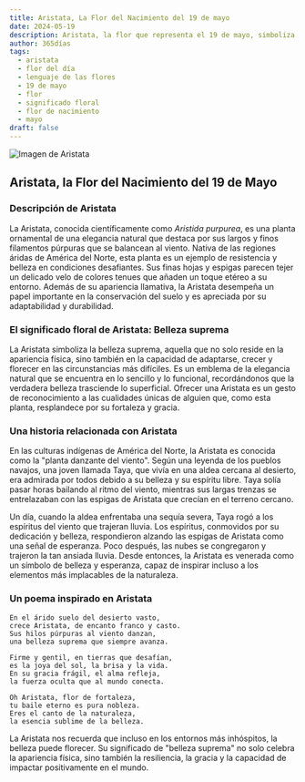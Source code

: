 ```yaml
---
title: Aristata, La Flor del Nacimiento del 19 de mayo
date: 2024-05-19
description: Aristata, la flor que representa el 19 de mayo, simboliza Belleza suprema. Descubre su fascinante historia, significado en el lenguaje de las flores y una poesía que celebra su belleza.
author: 365días
tags:
  - aristata
  - flor del día
  - lenguaje de las flores
  - 19 de mayo
  - flor
  - significado floral
  - flor de nacimiento
  - mayo
draft: false
---
```



![Imagen de Aristata](https://cdn.pixabay.com/photo/2014/12/05/01/21/gaillardia-557400_1280.jpg#center)


## Aristata, la Flor del Nacimiento del 19 de Mayo

### Descripción de Aristata

La Aristata, conocida científicamente como _Aristida purpurea_, es una planta ornamental de una elegancia natural que destaca por sus largos y finos filamentos púrpuras que se balancean al viento. Nativa de las regiones áridas de América del Norte, esta planta es un ejemplo de resistencia y belleza en condiciones desafiantes. Sus finas hojas y espigas parecen tejer un delicado velo de colores tenues que añaden un toque etéreo a su entorno. Además de su apariencia llamativa, la Aristata desempeña un papel importante en la conservación del suelo y es apreciada por su adaptabilidad y durabilidad.

### El significado floral de Aristata: Belleza suprema

La Aristata simboliza la belleza suprema, aquella que no solo reside en la apariencia física, sino también en la capacidad de adaptarse, crecer y florecer en las circunstancias más difíciles. Es un emblema de la elegancia natural que se encuentra en lo sencillo y lo funcional, recordándonos que la verdadera belleza trasciende lo superficial. Ofrecer una Aristata es un gesto de reconocimiento a las cualidades únicas de alguien que, como esta planta, resplandece por su fortaleza y gracia.

### Una historia relacionada con Aristata

En las culturas indígenas de América del Norte, la Aristata es conocida como la "planta danzante del viento". Según una leyenda de los pueblos navajos, una joven llamada Taya, que vivía en una aldea cercana al desierto, era admirada por todos debido a su belleza y su espíritu libre. Taya solía pasar horas bailando al ritmo del viento, mientras sus largas trenzas se entrelazaban con las espigas de Aristata que crecían en el terreno cercano.

Un día, cuando la aldea enfrentaba una sequía severa, Taya rogó a los espíritus del viento que trajeran lluvia. Los espíritus, conmovidos por su dedicación y belleza, respondieron alzando las espigas de Aristata como una señal de esperanza. Poco después, las nubes se congregaron y trajeron la tan ansiada lluvia. Desde entonces, la Aristata es venerada como un símbolo de belleza y esperanza, capaz de inspirar incluso a los elementos más implacables de la naturaleza.

### Un poema inspirado en Aristata

```
En el árido suelo del desierto vasto,  
crece Aristata, de encanto franco y casto.  
Sus hilos púrpuras al viento danzan,  
una belleza suprema que siempre avanza.  

Firme y gentil, en tierras que desafían,  
es la joya del sol, la brisa y la vida.  
En su gracia frágil, el alma refleja,  
la fuerza oculta que al mundo conecta.  

Oh Aristata, flor de fortaleza,  
tu baile eterno es pura nobleza.  
Eres el canto de la naturaleza,  
la esencia sublime de la belleza.  
```

La Aristata nos recuerda que incluso en los entornos más inhóspitos, la belleza puede florecer. Su significado de "belleza suprema" no solo celebra la apariencia física, sino también la resiliencia, la gracia y la capacidad de impactar positivamente en el mundo.